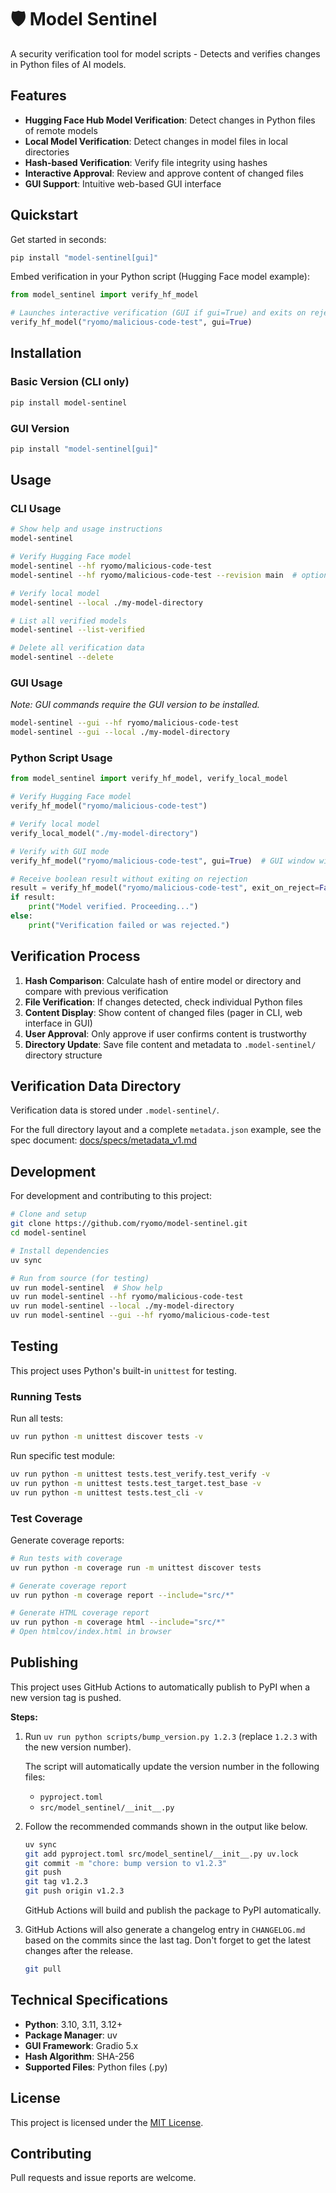 # 🛡️ Model Sentinel

A security verification tool for model scripts - Detects and verifies changes in Python files of AI models.

## Features

- **Hugging Face Hub Model Verification**: Detect changes in Python files of remote models
- **Local Model Verification**: Detect changes in model files in local directories
- **Hash-based Verification**: Verify file integrity using hashes
- **Interactive Approval**: Review and approve content of changed files
- **GUI Support**: Intuitive web-based GUI interface

## Quickstart

Get started in seconds:

```bash
pip install "model-sentinel[gui]"
```

Embed verification in your Python script (Hugging Face model example):

```python
from model_sentinel import verify_hf_model

# Launches interactive verification (GUI if gui=True) and exits on rejection for safety.
verify_hf_model("ryomo/malicious-code-test", gui=True)
```

## Installation

### Basic Version (CLI only)

```bash
pip install model-sentinel
```

### GUI Version

```bash
pip install "model-sentinel[gui]"
```

## Usage

### CLI Usage

```bash
# Show help and usage instructions
model-sentinel

# Verify Hugging Face model
model-sentinel --hf ryomo/malicious-code-test
model-sentinel --hf ryomo/malicious-code-test --revision main  # optional revision

# Verify local model
model-sentinel --local ./my-model-directory

# List all verified models
model-sentinel --list-verified

# Delete all verification data
model-sentinel --delete
```

### GUI Usage

*Note: GUI commands require the GUI version to be installed.*

```bash
model-sentinel --gui --hf ryomo/malicious-code-test
model-sentinel --gui --local ./my-model-directory
```

### Python Script Usage

```python
from model_sentinel import verify_hf_model, verify_local_model

# Verify Hugging Face model
verify_hf_model("ryomo/malicious-code-test")

# Verify local model
verify_local_model("./my-model-directory")

# Verify with GUI mode
verify_hf_model("ryomo/malicious-code-test", gui=True)  # GUI window will open

# Receive boolean result without exiting on rejection
result = verify_hf_model("ryomo/malicious-code-test", exit_on_reject=False)
if result:
    print("Model verified. Proceeding...")
else:
    print("Verification failed or was rejected.")
```

## Verification Process

1. **Hash Comparison**: Calculate hash of entire model or directory and compare with previous verification
2. **File Verification**: If changes detected, check individual Python files
3. **Content Display**: Show content of changed files (pager in CLI, web interface in GUI)
4. **User Approval**: Only approve if user confirms content is trustworthy
5. **Directory Update**: Save file content and metadata to `.model-sentinel/` directory structure

## Verification Data Directory

Verification data is stored under `.model-sentinel/`.

For the full directory layout and a complete `metadata.json` example, see the spec document: [docs/specs/metadata_v1.md](docs/specs/metadata_v1.md)

## Development

For development and contributing to this project:

```bash
# Clone and setup
git clone https://github.com/ryomo/model-sentinel.git
cd model-sentinel

# Install dependencies
uv sync

# Run from source (for testing)
uv run model-sentinel  # Show help
uv run model-sentinel --hf ryomo/malicious-code-test
uv run model-sentinel --local ./my-model-directory
uv run model-sentinel --gui --hf ryomo/malicious-code-test
```

## Testing

This project uses Python's built-in `unittest` for testing.

### Running Tests

Run all tests:

```bash
uv run python -m unittest discover tests -v
```

Run specific test module:

```bash
uv run python -m unittest tests.test_verify.test_verify -v
uv run python -m unittest tests.test_target.test_base -v
uv run python -m unittest tests.test_cli -v
```

### Test Coverage

Generate coverage reports:

```bash
# Run tests with coverage
uv run python -m coverage run -m unittest discover tests

# Generate coverage report
uv run python -m coverage report --include="src/*"

# Generate HTML coverage report
uv run python -m coverage html --include="src/*"
# Open htmlcov/index.html in browser
```

## Publishing

This project uses GitHub Actions to automatically publish to PyPI when a new version tag is pushed.

**Steps:**

1. Run `uv run python scripts/bump_version.py 1.2.3` (replace `1.2.3` with the new version number).

    The script will automatically update the version number in the following files:
    - `pyproject.toml`
    - `src/model_sentinel/__init__.py`

2. Follow the recommended commands shown in the output like below.

    ```sh
    uv sync
    git add pyproject.toml src/model_sentinel/__init__.py uv.lock
    git commit -m "chore: bump version to v1.2.3"
    git push
    git tag v1.2.3
    git push origin v1.2.3
    ```

    GitHub Actions will build and publish the package to PyPI automatically.

3. GitHub Actions will also generate a changelog entry in `CHANGELOG.md` based on the commits since the last tag. Don't forget to get the latest changes after the release.

    ```sh
    git pull
    ```

## Technical Specifications

- **Python**: 3.10, 3.11, 3.12+
- **Package Manager**: uv
- **GUI Framework**: Gradio 5.x
- **Hash Algorithm**: SHA-256
- **Supported Files**: Python files (.py)

## License

This project is licensed under the [MIT License](LICENSE).

## Contributing

Pull requests and issue reports are welcome.
